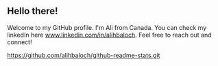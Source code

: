 ## Hello there!

Welcome to my GitHub profile. I'm Ali from Canada. You can check my linkedIn here www.linkedin.com/in/alihbaloch. Feel free to reach out and connect!

https://github.com/alihbaloch/github-readme-stats.git

